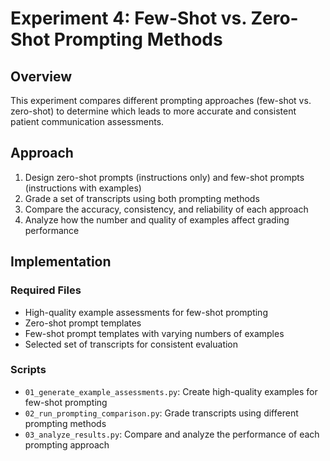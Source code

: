 # Experiment 4: Few-Shot vs. Zero-Shot Prompting Methods

## Overview

This experiment compares different prompting approaches (few-shot vs. zero-shot) to determine which leads to more accurate and consistent patient communication assessments.

## Approach

1. Design zero-shot prompts (instructions only) and few-shot prompts (instructions with examples)
2. Grade a set of transcripts using both prompting methods
3. Compare the accuracy, consistency, and reliability of each approach
4. Analyze how the number and quality of examples affect grading performance

## Implementation

### Required Files

- High-quality example assessments for few-shot prompting
- Zero-shot prompt templates
- Few-shot prompt templates with varying numbers of examples
- Selected set of transcripts for consistent evaluation

### Scripts

- `01_generate_example_assessments.py`: Create high-quality examples for few-shot prompting
- `02_run_prompting_comparison.py`: Grade transcripts using different prompting methods
- `03_analyze_results.py`: Compare and analyze the performance of each prompting approach
